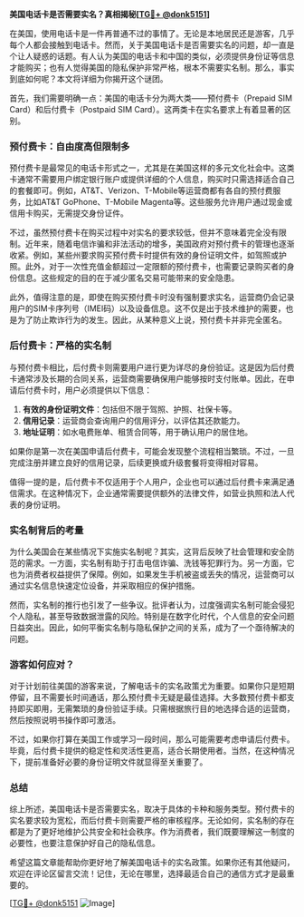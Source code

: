 **美国电话卡是否需要实名？真相揭秘[[TG💪+ @donk5151](https://t.me/s/donk5151)]**

在美国，使用电话卡是一件再普通不过的事情了。无论是本地居民还是游客，几乎每个人都会接触到电话卡。然而，关于美国电话卡是否需要实名的问题，却一直是个让人疑惑的话题。有人认为美国的电话卡和中国的类似，必须提供身份证等信息才能购买；也有人觉得美国的隐私保护非常严格，根本不需要实名制。那么，事实到底如何呢？本文将详细为你揭开这个谜团。

首先，我们需要明确一点：美国的电话卡分为两大类——预付费卡（Prepaid SIM Card）和后付费卡（Postpaid SIM Card）。这两类卡在实名要求上有着显著的区别。

### **预付费卡：自由度高但限制多**
预付费卡是最常见的电话卡形式之一，尤其是在美国这样的多元文化社会中。这类卡通常不需要用户绑定银行账户或提供详细的个人信息，购买时只需选择适合自己的套餐即可。例如，AT&T、Verizon、T-Mobile等运营商都有各自的预付费服务，比如AT&T GoPhone、T-Mobile Magenta等。这些服务允许用户通过现金或信用卡购买，无需提交身份证件。

不过，虽然预付费卡在购买过程中对实名的要求较低，但并不意味着完全没有限制。近年来，随着电信诈骗和非法活动的增多，美国政府对预付费卡的管理也逐渐收紧。例如，某些州要求购买预付费卡时提供有效的身份证明文件，如驾照或护照。此外，对于一次性充值金额超过一定限额的预付费卡，也需要记录购买者的身份信息。这些规定的目的在于减少匿名交易可能带来的安全隐患。

此外，值得注意的是，即使在购买预付费卡时没有强制要求实名，运营商仍会记录用户的SIM卡序列号（IMEI码）以及设备信息。这不仅是出于技术维护的需要，也是为了防止欺诈行为的发生。因此，从某种意义上说，预付费卡并非完全匿名。

### **后付费卡：严格的实名制**
与预付费卡相比，后付费卡则需要用户进行更为详尽的身份验证。这是因为后付费卡通常涉及长期的合同关系，运营商需要确保用户能够按时支付账单。因此，在申请后付费卡时，用户必须提供以下信息：

1. **有效的身份证明文件**：包括但不限于驾照、护照、社保卡等。
2. **信用记录**：运营商会查询用户的信用评分，以评估其还款能力。
3. **地址证明**：如水电费账单、租赁合同等，用于确认用户的居住地。

如果你是第一次在美国申请后付费卡，可能会发现整个流程相当繁琐。不过，一旦完成注册并建立良好的信用记录，后续更换或升级套餐将变得相对容易。

值得一提的是，后付费卡不仅适用于个人用户，企业也可以通过后付费卡来满足通信需求。在这种情况下，企业通常需要提供额外的法律文件，如营业执照和法人代表的身份证明。

### **实名制背后的考量**
为什么美国会在某些情况下实施实名制呢？其实，这背后反映了社会管理和安全防范的需求。一方面，实名制有助于打击电信诈骗、洗钱等犯罪行为。另一方面，它也为消费者权益提供了保障。例如，如果发生手机被盗或丢失的情况，运营商可以通过实名信息快速定位设备，并采取相应的保护措施。

然而，实名制的推行也引发了一些争议。批评者认为，过度强调实名制可能会侵犯个人隐私，甚至导致数据泄露的风险。特别是在数字化时代，个人信息的安全问题日益突出。因此，如何平衡实名制与隐私保护之间的关系，成为了一个亟待解决的问题。

### **游客如何应对？**
对于计划前往美国的游客来说，了解电话卡的实名政策尤为重要。如果你只是短期停留，且不需要长时间通话，那么预付费卡无疑是最佳选择。大多数预付费卡都支持即买即用，无需繁琐的身份验证手续。只需根据旅行目的地选择合适的运营商，然后按照说明书操作即可激活。

不过，如果你打算在美国工作或学习一段时间，那么可能需要考虑申请后付费卡。毕竟，后付费卡提供的稳定性和灵活性更高，适合长期使用者。当然，在这种情况下，提前准备好必要的身份证明文件就显得至关重要了。

### **总结**
综上所述，美国电话卡是否需要实名，取决于具体的卡种和服务类型。预付费卡的实名要求较为宽松，而后付费卡则需要严格的审核程序。无论如何，实名制的存在都是为了更好地维护公共安全和社会秩序。作为消费者，我们既要理解这一制度的必要性，也要注意保护好自己的隐私信息。

希望这篇文章能帮助你更好地了解美国电话卡的实名政策。如果你还有其他疑问，欢迎在评论区留言交流！记住，无论在哪里，选择最适合自己的通信方式才是最重要的。

[[TG💪+ @donk5151](https://t.me/s/donk5151) ![Image](https://i.postimg.cc/rwNCRYN7/Snipaste-2025-04-30-17-27-05.png)]